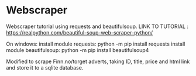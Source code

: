 # Webscraper

Webscraper tutorial using requests and beautifulsoup.
LINK TO TUTORIAL : https://realpython.com/beautiful-soup-web-scraper-python/

On windows:
    install module requests: python -m pip install requests
    install module beautifulsoup: python -m pip install beautifulsoup4

Modified to scrape Finn.no/torget adverts, taking ID, title, price and html link and store it to a sqlite database.